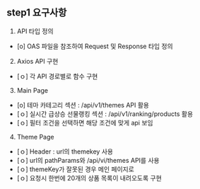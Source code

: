 ## step1 요구사항

1. API 타입 정의

- [o] OAS 파일을 참조하여 Request 및 Response 타입 정의

2. Axios API 구현

- [ｏ] 각 API 경로별로 함수 구현

3. Main Page

- [o] 테마 카테고리 섹션 : /api/v1/themes API 활용
- [ｏ] 실시간 급상승 선물랭킹 섹션 : /api/v1/ranking/products 활용
- [ｏ] 필터 조건을 선택하면 해당 조건에 맞게 api 보임

4. Theme Page

- [ｏ] Header : url의 themekey 사용
- [ｏ] url의 pathParams와 /api/vi/themes API를 사용
- [ｏ] themeKey가 잘못된 경우 메인 페이지로
- [ｏ] 요청시 한번에 20개의 상품 목록이 내려오도록 구현

